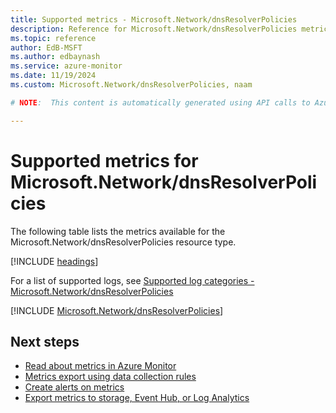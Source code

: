 ```yaml
---
title: Supported metrics - Microsoft.Network/dnsResolverPolicies
description: Reference for Microsoft.Network/dnsResolverPolicies metrics in Azure Monitor.
ms.topic: reference
author: EdB-MSFT
ms.author: edbaynash
ms.service: azure-monitor
ms.date: 11/19/2024
ms.custom: Microsoft.Network/dnsResolverPolicies, naam

# NOTE:  This content is automatically generated using API calls to Azure. Any edits made on these files will be overwritten in the next run of the script. 

---
```


  
# Supported metrics for Microsoft.Network/dnsResolverPolicies
  
The following table lists the metrics available for the Microsoft.Network/dnsResolverPolicies resource type.  
  
  
[!INCLUDE [headings](~/reusable-content/ce-skilling/azure/includes/azure-monitor/reference/metrics/metrics-headings.md)]  
  
  
  
For a list of supported logs, see [Supported log categories - Microsoft.Network/dnsResolverPolicies](../supported-logs/microsoft-network-dnsresolverpolicies-logs.md)  
  
 

[!INCLUDE [Microsoft.Network/dnsResolverPolicies](~/reusable-content/ce-skilling/azure/includes/azure-monitor/reference/metrics/microsoft-network-dnsresolverpolicies-metrics-include.md)]  



## Next steps

- [Read about metrics in Azure Monitor](/azure/azure-monitor/data-platform)
- [Metrics export using data collection rules](/azure/azure-monitor/essentials/data-collection-metrics)
- [Create alerts on metrics](/azure/azure-monitor/alerts/alerts-overview)
- [Export metrics to storage, Event Hub, or Log Analytics](/azure/azure-monitor/essentials/platform-logs-overview)

